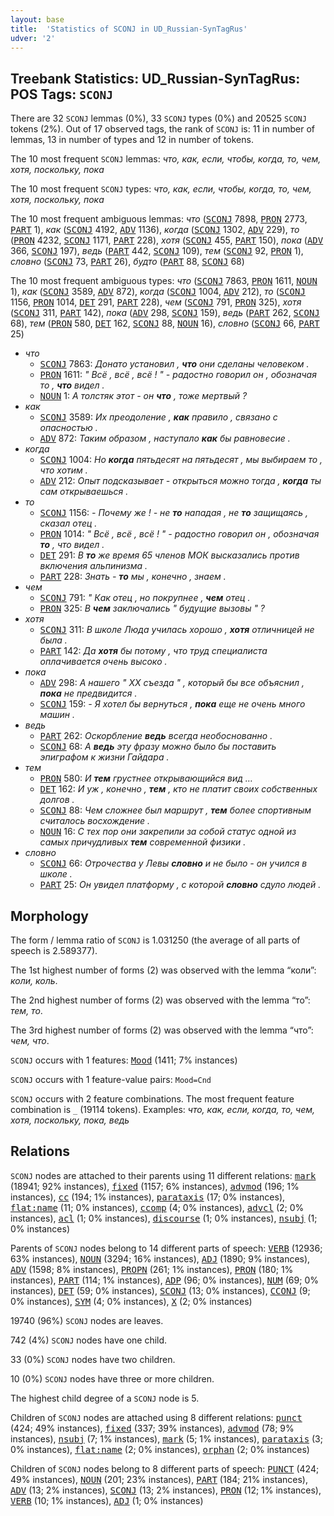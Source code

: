 ```yaml
---
layout: base
title:  'Statistics of SCONJ in UD_Russian-SynTagRus'
udver: '2'
---
```


## Treebank Statistics: UD_Russian-SynTagRus: POS Tags: `SCONJ`

There are 32 `SCONJ` lemmas (0%), 33 `SCONJ` types (0%) and 20525 `SCONJ` tokens (2%).
Out of 17 observed tags, the rank of `SCONJ` is: 11 in number of lemmas, 13 in number of types and 12 in number of tokens.

The 10 most frequent `SCONJ` lemmas: <em>что, как, если, чтобы, когда, то, чем, хотя, поскольку, пока</em>

The 10 most frequent `SCONJ` types:  <em>что, как, если, чтобы, когда, то, чем, хотя, поскольку, пока</em>

The 10 most frequent ambiguous lemmas: <em>что</em> (<tt><a href="ru_syntagrus-pos-SCONJ.html">SCONJ</a></tt> 7898, <tt><a href="ru_syntagrus-pos-PRON.html">PRON</a></tt> 2773, <tt><a href="ru_syntagrus-pos-PART.html">PART</a></tt> 1), <em>как</em> (<tt><a href="ru_syntagrus-pos-SCONJ.html">SCONJ</a></tt> 4192, <tt><a href="ru_syntagrus-pos-ADV.html">ADV</a></tt> 1136), <em>когда</em> (<tt><a href="ru_syntagrus-pos-SCONJ.html">SCONJ</a></tt> 1302, <tt><a href="ru_syntagrus-pos-ADV.html">ADV</a></tt> 229), <em>то</em> (<tt><a href="ru_syntagrus-pos-PRON.html">PRON</a></tt> 4232, <tt><a href="ru_syntagrus-pos-SCONJ.html">SCONJ</a></tt> 1171, <tt><a href="ru_syntagrus-pos-PART.html">PART</a></tt> 228), <em>хотя</em> (<tt><a href="ru_syntagrus-pos-SCONJ.html">SCONJ</a></tt> 455, <tt><a href="ru_syntagrus-pos-PART.html">PART</a></tt> 150), <em>пока</em> (<tt><a href="ru_syntagrus-pos-ADV.html">ADV</a></tt> 366, <tt><a href="ru_syntagrus-pos-SCONJ.html">SCONJ</a></tt> 197), <em>ведь</em> (<tt><a href="ru_syntagrus-pos-PART.html">PART</a></tt> 442, <tt><a href="ru_syntagrus-pos-SCONJ.html">SCONJ</a></tt> 109), <em>тем</em> (<tt><a href="ru_syntagrus-pos-SCONJ.html">SCONJ</a></tt> 92, <tt><a href="ru_syntagrus-pos-PRON.html">PRON</a></tt> 1), <em>словно</em> (<tt><a href="ru_syntagrus-pos-SCONJ.html">SCONJ</a></tt> 73, <tt><a href="ru_syntagrus-pos-PART.html">PART</a></tt> 26), <em>будто</em> (<tt><a href="ru_syntagrus-pos-PART.html">PART</a></tt> 88, <tt><a href="ru_syntagrus-pos-SCONJ.html">SCONJ</a></tt> 68)

The 10 most frequent ambiguous types:  <em>что</em> (<tt><a href="ru_syntagrus-pos-SCONJ.html">SCONJ</a></tt> 7863, <tt><a href="ru_syntagrus-pos-PRON.html">PRON</a></tt> 1611, <tt><a href="ru_syntagrus-pos-NOUN.html">NOUN</a></tt> 1), <em>как</em> (<tt><a href="ru_syntagrus-pos-SCONJ.html">SCONJ</a></tt> 3589, <tt><a href="ru_syntagrus-pos-ADV.html">ADV</a></tt> 872), <em>когда</em> (<tt><a href="ru_syntagrus-pos-SCONJ.html">SCONJ</a></tt> 1004, <tt><a href="ru_syntagrus-pos-ADV.html">ADV</a></tt> 212), <em>то</em> (<tt><a href="ru_syntagrus-pos-SCONJ.html">SCONJ</a></tt> 1156, <tt><a href="ru_syntagrus-pos-PRON.html">PRON</a></tt> 1014, <tt><a href="ru_syntagrus-pos-DET.html">DET</a></tt> 291, <tt><a href="ru_syntagrus-pos-PART.html">PART</a></tt> 228), <em>чем</em> (<tt><a href="ru_syntagrus-pos-SCONJ.html">SCONJ</a></tt> 791, <tt><a href="ru_syntagrus-pos-PRON.html">PRON</a></tt> 325), <em>хотя</em> (<tt><a href="ru_syntagrus-pos-SCONJ.html">SCONJ</a></tt> 311, <tt><a href="ru_syntagrus-pos-PART.html">PART</a></tt> 142), <em>пока</em> (<tt><a href="ru_syntagrus-pos-ADV.html">ADV</a></tt> 298, <tt><a href="ru_syntagrus-pos-SCONJ.html">SCONJ</a></tt> 159), <em>ведь</em> (<tt><a href="ru_syntagrus-pos-PART.html">PART</a></tt> 262, <tt><a href="ru_syntagrus-pos-SCONJ.html">SCONJ</a></tt> 68), <em>тем</em> (<tt><a href="ru_syntagrus-pos-PRON.html">PRON</a></tt> 580, <tt><a href="ru_syntagrus-pos-DET.html">DET</a></tt> 162, <tt><a href="ru_syntagrus-pos-SCONJ.html">SCONJ</a></tt> 88, <tt><a href="ru_syntagrus-pos-NOUN.html">NOUN</a></tt> 16), <em>словно</em> (<tt><a href="ru_syntagrus-pos-SCONJ.html">SCONJ</a></tt> 66, <tt><a href="ru_syntagrus-pos-PART.html">PART</a></tt> 25)


* <em>что</em>
  * <tt><a href="ru_syntagrus-pos-SCONJ.html">SCONJ</a></tt> 7863: <em>Донато установил , <b>что</b> они сделаны человеком .</em>
  * <tt><a href="ru_syntagrus-pos-PRON.html">PRON</a></tt> 1611: <em>" Всё , всё , всё ! " - радостно говорил он , обозначая то , <b>что</b> видел .</em>
  * <tt><a href="ru_syntagrus-pos-NOUN.html">NOUN</a></tt> 1: <em>А толстяк этот - он <b>что</b> , тоже мертвый ?</em>
* <em>как</em>
  * <tt><a href="ru_syntagrus-pos-SCONJ.html">SCONJ</a></tt> 3589: <em>Их преодоление , <b>как</b> правило , связано с опасностью .</em>
  * <tt><a href="ru_syntagrus-pos-ADV.html">ADV</a></tt> 872: <em>Таким образом , наступало <b>как</b> бы равновесие .</em>
* <em>когда</em>
  * <tt><a href="ru_syntagrus-pos-SCONJ.html">SCONJ</a></tt> 1004: <em>Но <b>когда</b> пятьдесят на пятьдесят , мы выбираем то , что хотим .</em>
  * <tt><a href="ru_syntagrus-pos-ADV.html">ADV</a></tt> 212: <em>Опыт подсказывает - открыться можно тогда , <b>когда</b> ты сам открываешься .</em>
* <em>то</em>
  * <tt><a href="ru_syntagrus-pos-SCONJ.html">SCONJ</a></tt> 1156: <em>- Почему же ! - не <b>то</b> нападая , не <b>то</b> защищаясь , сказал отец .</em>
  * <tt><a href="ru_syntagrus-pos-PRON.html">PRON</a></tt> 1014: <em>" Всё , всё , всё ! " - радостно говорил он , обозначая <b>то</b> , что видел .</em>
  * <tt><a href="ru_syntagrus-pos-DET.html">DET</a></tt> 291: <em>В <b>то</b> же время 65 членов МОК высказались против включения альпинизма .</em>
  * <tt><a href="ru_syntagrus-pos-PART.html">PART</a></tt> 228: <em>Знать - <b>то</b> мы , конечно , знаем .</em>
* <em>чем</em>
  * <tt><a href="ru_syntagrus-pos-SCONJ.html">SCONJ</a></tt> 791: <em>" Как отец , но покрупнее , <b>чем</b> отец .</em>
  * <tt><a href="ru_syntagrus-pos-PRON.html">PRON</a></tt> 325: <em>В <b>чем</b> заключались " будущие вызовы " ?</em>
* <em>хотя</em>
  * <tt><a href="ru_syntagrus-pos-SCONJ.html">SCONJ</a></tt> 311: <em>В школе Люда училась хорошо , <b>хотя</b> отличницей не была .</em>
  * <tt><a href="ru_syntagrus-pos-PART.html">PART</a></tt> 142: <em>Да <b>хотя</b> бы потому , что труд специалиста оплачивается очень высоко .</em>
* <em>пока</em>
  * <tt><a href="ru_syntagrus-pos-ADV.html">ADV</a></tt> 298: <em>А нашего " XX съезда " , который бы все объяснил , <b>пока</b> не предвидится .</em>
  * <tt><a href="ru_syntagrus-pos-SCONJ.html">SCONJ</a></tt> 159: <em>- Я хотел бы вернуться , <b>пока</b> еще не очень много машин .</em>
* <em>ведь</em>
  * <tt><a href="ru_syntagrus-pos-PART.html">PART</a></tt> 262: <em>Оскорбление <b>ведь</b> всегда необоснованно .</em>
  * <tt><a href="ru_syntagrus-pos-SCONJ.html">SCONJ</a></tt> 68: <em>А <b>ведь</b> эту фразу можно было бы поставить эпиграфом к жизни Гайдара .</em>
* <em>тем</em>
  * <tt><a href="ru_syntagrus-pos-PRON.html">PRON</a></tt> 580: <em>И <b>тем</b> грустнее открывающийся вид …</em>
  * <tt><a href="ru_syntagrus-pos-DET.html">DET</a></tt> 162: <em>И уж , конечно , <b>тем</b> , кто не платит своих собственных долгов .</em>
  * <tt><a href="ru_syntagrus-pos-SCONJ.html">SCONJ</a></tt> 88: <em>Чем сложнее был маршрут , <b>тем</b> более спортивным считалось восхождение .</em>
  * <tt><a href="ru_syntagrus-pos-NOUN.html">NOUN</a></tt> 16: <em>С тех пор они закрепили за собой статус одной из самых причудливых <b>тем</b> современной физики .</em>
* <em>словно</em>
  * <tt><a href="ru_syntagrus-pos-SCONJ.html">SCONJ</a></tt> 66: <em>Отрочества у Левы <b>словно</b> и не было - он учился в школе .</em>
  * <tt><a href="ru_syntagrus-pos-PART.html">PART</a></tt> 25: <em>Он увидел платформу , с которой <b>словно</b> сдуло людей .</em>

## Morphology

The form / lemma ratio of `SCONJ` is 1.031250 (the average of all parts of speech is 2.589377).

The 1st highest number of forms (2) was observed with the lemma “коли”: <em>коли, коль</em>.

The 2nd highest number of forms (2) was observed with the lemma “то”: <em>тем, то</em>.

The 3rd highest number of forms (2) was observed with the lemma “что”: <em>чем, что</em>.

`SCONJ` occurs with 1 features: <tt><a href="ru_syntagrus-feat-Mood.html">Mood</a></tt> (1411; 7% instances)

`SCONJ` occurs with 1 feature-value pairs: `Mood=Cnd`

`SCONJ` occurs with 2 feature combinations.
The most frequent feature combination is `_` (19114 tokens).
Examples: <em>что, как, если, когда, то, чем, хотя, поскольку, пока, ведь</em>


## Relations

`SCONJ` nodes are attached to their parents using 11 different relations: <tt><a href="ru_syntagrus-dep-mark.html">mark</a></tt> (18941; 92% instances), <tt><a href="ru_syntagrus-dep-fixed.html">fixed</a></tt> (1157; 6% instances), <tt><a href="ru_syntagrus-dep-advmod.html">advmod</a></tt> (196; 1% instances), <tt><a href="ru_syntagrus-dep-cc.html">cc</a></tt> (194; 1% instances), <tt><a href="ru_syntagrus-dep-parataxis.html">parataxis</a></tt> (17; 0% instances), <tt><a href="ru_syntagrus-dep-flat-name.html">flat:name</a></tt> (11; 0% instances), <tt><a href="ru_syntagrus-dep-ccomp.html">ccomp</a></tt> (4; 0% instances), <tt><a href="ru_syntagrus-dep-advcl.html">advcl</a></tt> (2; 0% instances), <tt><a href="ru_syntagrus-dep-acl.html">acl</a></tt> (1; 0% instances), <tt><a href="ru_syntagrus-dep-discourse.html">discourse</a></tt> (1; 0% instances), <tt><a href="ru_syntagrus-dep-nsubj.html">nsubj</a></tt> (1; 0% instances)

Parents of `SCONJ` nodes belong to 14 different parts of speech: <tt><a href="ru_syntagrus-pos-VERB.html">VERB</a></tt> (12936; 63% instances), <tt><a href="ru_syntagrus-pos-NOUN.html">NOUN</a></tt> (3294; 16% instances), <tt><a href="ru_syntagrus-pos-ADJ.html">ADJ</a></tt> (1890; 9% instances), <tt><a href="ru_syntagrus-pos-ADV.html">ADV</a></tt> (1598; 8% instances), <tt><a href="ru_syntagrus-pos-PROPN.html">PROPN</a></tt> (261; 1% instances), <tt><a href="ru_syntagrus-pos-PRON.html">PRON</a></tt> (180; 1% instances), <tt><a href="ru_syntagrus-pos-PART.html">PART</a></tt> (114; 1% instances), <tt><a href="ru_syntagrus-pos-ADP.html">ADP</a></tt> (96; 0% instances), <tt><a href="ru_syntagrus-pos-NUM.html">NUM</a></tt> (69; 0% instances), <tt><a href="ru_syntagrus-pos-DET.html">DET</a></tt> (59; 0% instances), <tt><a href="ru_syntagrus-pos-SCONJ.html">SCONJ</a></tt> (13; 0% instances), <tt><a href="ru_syntagrus-pos-CCONJ.html">CCONJ</a></tt> (9; 0% instances), <tt><a href="ru_syntagrus-pos-SYM.html">SYM</a></tt> (4; 0% instances), <tt><a href="ru_syntagrus-pos-X.html">X</a></tt> (2; 0% instances)

19740 (96%) `SCONJ` nodes are leaves.

742 (4%) `SCONJ` nodes have one child.

33 (0%) `SCONJ` nodes have two children.

10 (0%) `SCONJ` nodes have three or more children.

The highest child degree of a `SCONJ` node is 5.

Children of `SCONJ` nodes are attached using 8 different relations: <tt><a href="ru_syntagrus-dep-punct.html">punct</a></tt> (424; 49% instances), <tt><a href="ru_syntagrus-dep-fixed.html">fixed</a></tt> (337; 39% instances), <tt><a href="ru_syntagrus-dep-advmod.html">advmod</a></tt> (78; 9% instances), <tt><a href="ru_syntagrus-dep-nsubj.html">nsubj</a></tt> (7; 1% instances), <tt><a href="ru_syntagrus-dep-mark.html">mark</a></tt> (5; 1% instances), <tt><a href="ru_syntagrus-dep-parataxis.html">parataxis</a></tt> (3; 0% instances), <tt><a href="ru_syntagrus-dep-flat-name.html">flat:name</a></tt> (2; 0% instances), <tt><a href="ru_syntagrus-dep-orphan.html">orphan</a></tt> (2; 0% instances)

Children of `SCONJ` nodes belong to 8 different parts of speech: <tt><a href="ru_syntagrus-pos-PUNCT.html">PUNCT</a></tt> (424; 49% instances), <tt><a href="ru_syntagrus-pos-NOUN.html">NOUN</a></tt> (201; 23% instances), <tt><a href="ru_syntagrus-pos-PART.html">PART</a></tt> (184; 21% instances), <tt><a href="ru_syntagrus-pos-ADV.html">ADV</a></tt> (13; 2% instances), <tt><a href="ru_syntagrus-pos-SCONJ.html">SCONJ</a></tt> (13; 2% instances), <tt><a href="ru_syntagrus-pos-PRON.html">PRON</a></tt> (12; 1% instances), <tt><a href="ru_syntagrus-pos-VERB.html">VERB</a></tt> (10; 1% instances), <tt><a href="ru_syntagrus-pos-ADJ.html">ADJ</a></tt> (1; 0% instances)

